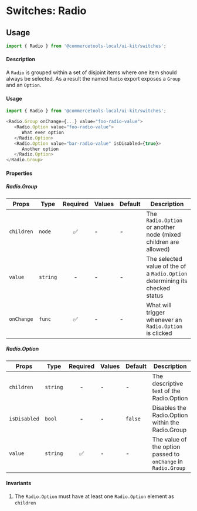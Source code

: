 # Switches: Radio

## Usage

```js
import { Radio } from '@commercetools-local/ui-kit/switches';
```

#### Description

A `Radio` is grouped within a set of disjoint items where one item should always
be selected. As a result the named `Radio` export exposes a `Group` and an
`Option`.

#### Usage

```js
import { Radio } from '@commercetools-local/ui-kit/switches';

<Radio.Group onChange={...} value="foo-radio-value">
   <Radio.Option value="foo-radio-value">
      What ever option
   </Radio.Option>
   <Radio.Option value="bar-radio-value" isDisabled={true}>
      Another option
   </Radio.Option>
</Radio.Group>
```

#### Properties

##### Radio.Group

| Props      | Type     | Required | Values | Default | Description                                                                  |
| ---------- | -------- | :------: | ------ | ------- | ---------------------------------------------------------------------------- |
| `children` | `node`   |    ✅    | -      | -       | The `Radio.Option` or another node (mixed children are allowed)              |
| `value`    | `string` |    -     | -      | -       | The selected value of the of a `Radio.Option` determining its checked status |
| `onChange` | `func`   |    ✅    | -      | -       | What will trigger whenever an `Radio.Option` is clicked                      |

##### Radio.Option

| Props        | Type     | Required | Values | Default | Description                                                   |
| ------------ | -------- | :------: | ------ | ------- | ------------------------------------------------------------- |
| `children`   | `string` |    -     | -      | -       | The descriptive text of the Radio.Option                      |
| `isDisabled` | `bool`   |    -     | -      | `false` | Disables the Radio.Option within the Radio.Group              |
| `value`      | `string` |    ✅    | -      | -       | The value of the option passed to `onChange` in `Radio.Group` |

#### Invariants

1. The `Radio.Option` must have at least one `Radio.Option` element as
   `children`
